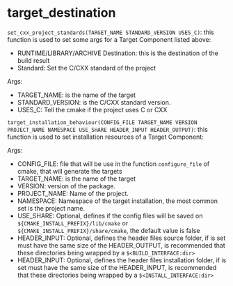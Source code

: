 # target_destination

`set_cxx_project_standards(TARGET_NAME STANDARD_VERSION USES_C)`:
this function is used to set some args for a Target Component listed above:

- RUNTIME/LIBRARY/ARCHIVE Destination: this is the destination of the build result
- Standard: Set the C/CXX standard of the project 

Args:
- TARGET_NAME: is the name of the target
- STANDARD_VERSION: is the C/CXX standard version.
- USES_C: Tell the cmake if the project uses C or CXX

`target_installation_behaviour(CONFIG_FILE TARGET_NAME VERSION PROJECT_NAME NAMESPACE USE_SHARE HEADER_INPUT HEADER_OUTPUT)`:
this function is used to set installation resources of a Target Component:

Args:
- CONFIG_FILE: file that will be use in the function `configure_file` of cmake, that will generate the targets
- TARGET_NAME: is the name of the target
- VERSION: version of the package.
- PROJECT_NAME: Name of the project.
- NAMESPACE: Namespace of the target installation, the most common set is the project name.
- USE_SHARE: Optional, defines if the config files will be saved on `${CMAKE_INSTALL_PREFIX}/lib/cmake` or `${CMAKE_INSTALL_PREFIX}/share/cmake`, the default value is false
- HEADER_INPUT: Optional, defines the header files source folder, if is set must have the same size of the HEADER_OUTPUT, is recommended that these directories being wrapped by a `$<BUILD_INTERFACE:dir>`
- HEADER_INPUT: Optional, defines the header files installation folder, if is set must have the same size of the HEADER_INPUT, is recommended that these directories being wrapped by a `$<INSTALL_INTERFACE:dir>`
